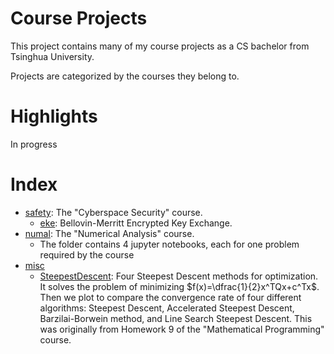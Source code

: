 # Course Projects

This project contains many of my course projects as a CS bachelor from Tsinghua University.

Projects are categorized by the courses they belong to.

# Highlights

In progress

# Index

- [safety](safety/): The "Cyberspace Security" course.
  - [eke](safety/eke): Bellovin-Merritt Encrypted Key Exchange.
- [numal](numal/): The "Numerical Analysis" course.
  - The folder contains 4 jupyter notebooks, each for one problem required by the course
- [misc](misc/)
  - [SteepestDescent](misc/SteepestDescent.ipynb): Four Steepest Descent methods for optimization. It solves the problem of minimizing $f(x)=\dfrac{1}{2}x^TQx+c^Tx$. Then we plot to compare the convergence rate of four different algorithms: Steepest Descent, Accelerated Steepest Descent, Barzilai-Borwein method, and Line Search Steepest Descent. This was originally from Homework 9 of the "Mathematical Programming" course.
